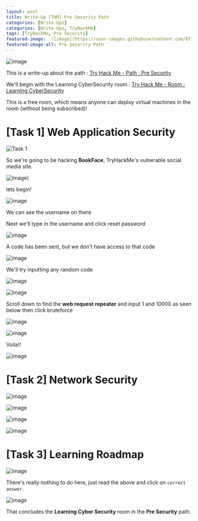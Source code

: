 ```yaml
---
layout: post
title: Write-Up [THM] Pre Security Path
categories: [Write-Ups]
categories: [Write-Ups, TryHackMe]
tags: [TryHackMe, Pre Security]
featured-image:  ![image](https://user-images.githubusercontent.com/87175527/125160406-96f49780-e174-11eb-8319-212c534ed894.png)
featured-image-alt: Pre Security Path
---
```


![image](https://user-images.githubusercontent.com/87175527/125160406-96f49780-e174-11eb-8319-212c534ed894.png)


This is a write-up about the path : [Try Hack Me - Path : Pre Security](https://tryhackme.com/paths)

We'll begin with the Learning CyberSecurity room  : [Try Hack Me - Room : Learning CyberSecurity](https://tryhackme.com/room/beginnerpathintro)

This is a free room, which means anyone can deploy virtual machines in the room (without being subscribed)! 



# [Task 1] Web Application Security


![Task 1](https://user-images.githubusercontent.com/87175527/125160923-4e8aa900-e177-11eb-844d-cb282975a0a7.png)


So we're going to be hacking <strong>BookFace</strong>, TryHackMe's vulnerable social media site.


![image](https://user-images.githubusercontent.com/87175527/125161076-22bbf300-e178-11eb-9a00-b190eca6b608.png))


lets begin!


![image](https://user-images.githubusercontent.com/87175527/125163838-ee9bfe80-e186-11eb-83e7-4a6f6db2ffc0.png)


We can see the username on there


Next we'll type in the username and click reset password


![image](https://user-images.githubusercontent.com/87175527/125163891-2c992280-e187-11eb-936b-9b53466c0659.png)


A code has been sent, but we don't have access to that code


![image](https://user-images.githubusercontent.com/87175527/125163936-76820880-e187-11eb-8459-952e1d1d46e3.png)


We'll try inputting any random code


![image](https://user-images.githubusercontent.com/87175527/125163982-a8936a80-e187-11eb-941e-e270546e7347.png)



![image](https://user-images.githubusercontent.com/87175527/125164070-40915400-e188-11eb-9a05-227ca14fd600.png)



Scroll down to find the <strong>web request repeater</strong> and input 1 and 10000 as seen below then click bruteforce



![image](https://user-images.githubusercontent.com/87175527/125164132-9cf47380-e188-11eb-800e-7a29b529fada.png)



![image](https://user-images.githubusercontent.com/87175527/125164204-f9579300-e188-11eb-8a59-339206bfd26c.png)



Voila!!


![image](https://user-images.githubusercontent.com/87175527/125164273-463b6980-e189-11eb-8273-472c0f8ecb07.png)







# [Task 2] Network Security


![image](https://user-images.githubusercontent.com/87175527/125164569-df1eb480-e18a-11eb-849a-59bbac4ebc27.png)


![image](https://user-images.githubusercontent.com/87175527/125164582-f2318480-e18a-11eb-9286-794cdaea8f0c.png)



![image](https://user-images.githubusercontent.com/87175527/125164550-c4e4d680-e18a-11eb-8e79-a9cc104dcf2d.png)


![image](https://user-images.githubusercontent.com/87175527/125257553-70aa3580-e2f5-11eb-8670-426760f88a08.png)




# [Task 3] Learning Roadmap


![image](https://user-images.githubusercontent.com/87175527/125258356-2c6b6500-e2f6-11eb-9944-351295c2c786.png)


There's really nothing to do here, just read the above and click on `correct answer`.


![image](https://user-images.githubusercontent.com/87175527/125258605-6c324c80-e2f6-11eb-91a2-6c4a7447a790.png)


That concludes the <strong>Learning Cyber Security</strong> room in the <strong>Pre Security</strong> path.
